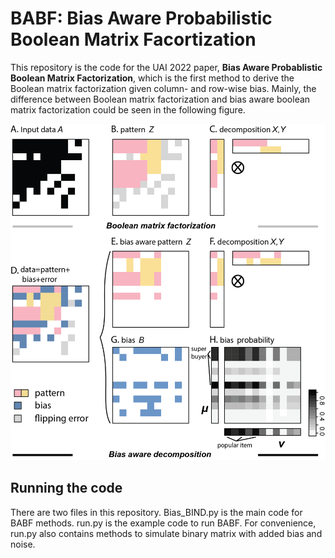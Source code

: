 # BABF: Bias Aware Probabilistic Boolean Matrix Facortization

This repository is the code for the UAI 2022 paper, **Bias Aware Probablistic Boolean Matrix Factorization**, which is the first method to derive the Boolean matrix factorization given column- and row-wise bias. Mainly, the difference between Boolean matrix factorization and bias aware boolean matrix factorization could be seen in the following figure.

![](intro.png)

## Running the code

There are two files in this repository. Bias_BIND.py is the main code for BABF methods. run.py is the example code to run BABF. For convenience, run.py also contains methods to simulate binary matrix with added bias and noise. 







